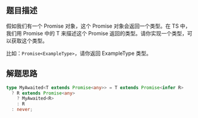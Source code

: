 ## 题目描述

假如我们有一个 Promise 对象，这个 Promise 对象会返回一个类型。在 TS 中，我们用 Promise<T> 中的 T 来描述这个 Promise 返回的类型。请你实现一个类型，可以获取这个类型。

比如：`Promise<ExampleType>`，请你返回 ExampleType 类型。

## 解题思路

```ts
type MyAwaited<T extends Promise<any>> = T extends Promise<infer R>
  ? R extends Promise<any>
    ? MyAwaited<R>
    : R
  : never;
```
